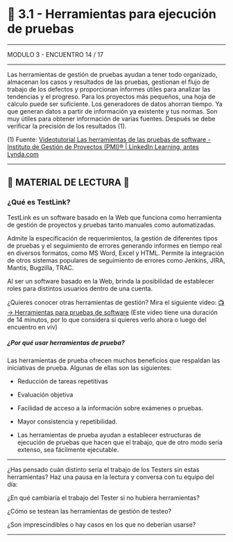 # :star2: 3.1 - Herramientas para ejecución de pruebas

---

MODULO 3 - ENCUENTRO 14 / 17

---

Las herramientas de gestión de pruebas ayudan a tener todo organizado, almacenan los casos y resultados de las pruebas, gestionan el flujo de trabajo de los defectos y proporcionan informes útiles para analizar las tendencias y el progreso. Para los proyectos más pequeños, una hoja de cálculo puede ser suficiente. Los generadores de datos ahorran tiempo. Ya que generan datos a partir de información ya existente y tus normas. Son muy útiles para obtener información de varias fuentes. Después se debe verificar la precisión de los resultados (1).

(1) Fuente: [Videotutorial Las herramientas de las pruebas de software - Instituto de Gestión de Proyectos (PMI)® | LinkedIn Learning, antes Lynda.com](https://es.linkedin.com/learning/fundamentos-de-la-gestion-de-proyectos-calidad/las-herramientas-de-las-pruebas-de-software#:~:text=Las%20herramientas%20de%20gesti%C3%B3n%20de,de%20c%C3%A1lculo%20puede%20ser%20suficiente)

---

## :book: MATERIAL DE LECTURA :book:

### ¿Qué es TestLink?

TestLink es un software basado en la Web que funciona como herramienta de gestión de proyectos y pruebas tanto manuales como automatizadas.

Admite la especificación de requerimientos, la gestión de diferentes tipos de pruebas y el seguimiento de errores generando informes en tiempo real en diversos formatos, como MS Word, Excel y HTML. Permite la integración de otros sistemas populares de seguimiento de errores como Jenkins, JIRA, Mantis, Bugzilla, TRAC.

Al ser un software basado en la Web, brinda la posibilidad de establecer roles para distintos usuarios dentro de una cuenta.

¿Quieres conocer otras herramientas de gestión? Mira el siguiente video: [:tv: -> Herramientas para pruebas de software](https://youtu.be/SYWJjhgYrEs) (Este video tiene una duración de 14 minutos, por lo que considera si quieres verlo ahora o luego del encuentro en viv)

##### ¿Por qué usar herramientas de prueba?

Las herramientas de prueba ofrecen muchos beneficios que respaldan las iniciativas de prueba. Algunas de ellas son las siguientes:

- Reducción de tareas repetitivas

- Evaluación objetiva

- Facilidad de acceso a la información sobre exámenes o pruebas.

- Mayor consistencia y repetibilidad.

- Las herramientas de prueba ayudan a establecer estructuras de ejecución de pruebas que hacen que el trabajo, que de otro modo sería extenso, sea fácilmente ejecutable.

---



¿Has pensado cuán distinto sería el trabajo de los Testers sin estas herramientas?
Haz una pausa en la lectura y conversa con tu equipo del día:

¿En qué cambiaría el trabajo del Tester si no hubiera herramientas?

¿Cómo se testean las herramientas de gestión de testeo?

¿Son imprescindibles o hay casos en los que no deberían usarse?



---
